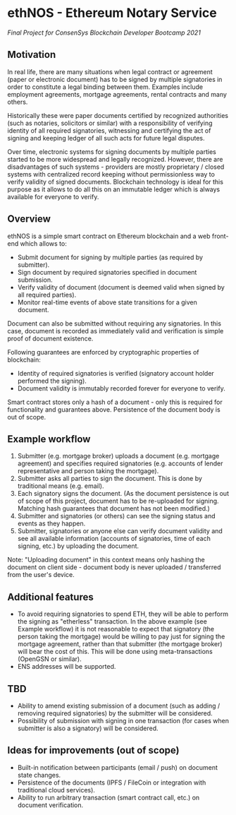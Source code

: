 # ethNOS - Ethereum Notary Service

*Final Project for ConsenSys Blockchain Developer Bootcamp 2021*

## Motivation

In real life, there are many situations when legal contract or agreement (paper or electronic document) has to be signed by multiple signatories in order to constitute a legal binding between them. Examples include employment agreements, mortgage agreements, rental contracts and many others.

Historically these were paper documents certified by recognized authorities (such as notaries, solicitors or similar) with a responsibility of verifying identity of all required signatories, witnessing and certifying the act of signing and keeping ledger of all such acts for future legal disputes.

Over time, electronic systems for signing documents by multiple parties started to be more widespread and legally recognized. However, there are disadvantages of such systems - providers are mostly proprietary / closed systems with centralized record keeping without permissionless way to verify validity of signed documents. Blockchain technology is ideal for this purpose as it allows to do all this on an immutable ledger which is always available for everyone to verify.

## Overview

ethNOS is a simple smart contract on Ethereum blockchain and a web front-end which allows to:
- Submit document for signing by multiple parties (as required by submitter).
- Sign document by required signatories specified in document submission.
- Verify validity of document (document is deemed valid when signed by all required parties).
- Monitor real-time events of above state transitions for a given document.

Document can also be submitted without requiring any signatories. In this case, document is recorded as immediately valid and verification is simple proof of document existence.
  
Following guarantees are enforced by cryptographic properties of blockchain:
- Identity of required signatories is verified (signatory account holder performed the signing).
- Document validity is immutably recorded forever for everyone to verify.

Smart contract stores only a hash of a document - only this is required for functionality and guarantees above. Persistence of the document body is out of scope.

## Example workflow

1. Submitter (e.g. mortgage broker) uploads a document (e.g. mortgage agreement) and specifies required signatories (e.g. accounts of lender representative and person taking the mortgage).
2. Submitter asks all parties to sign the document. This is done by traditional means (e.g. email).
3. Each signatory signs the document. (As the document persistence is out of scope of this project, document has to be re-uploaded for signing. Matching hash guarantees that document has not been modified.)
4. Submitter and signatories (or others) can see the signing status and events as they happen.
5. Submitter, signatories or anyone else can verify document validity and see all available information (accounts of signatories, time of each signing, etc.) by uploading the document.

Note: "Uploading document" in this context means only hashing the document on client side - document body is never uploaded / transferred from the user's device.

## Additional features

- To avoid requiring signatories to spend ETH, they will be able to perform the signing as "etherless" transaction. In the above example (see Example workflow) it is not reasonable to expect that signatory (the person taking the mortgage) would be willing to pay just for signing the mortgage agreement, rather than that submitter (the mortgage broker) will bear the cost of this. This will be done using meta-transactions (OpenGSN or similar).
- ENS addresses will be supported.

## TBD

- Ability to amend existing submission of a document (such as adding / removing required signatories) by the submitter will be considered.
- Possibility of submission with signing in one transaction (for cases when submitter is also a signatory) will be considered.

## Ideas for improvements (out of scope)

- Built-in notification between participants (email / push) on document state changes.
- Persistence of the documents (IPFS / FileCoin or integration with traditional cloud services).
- Ability to run arbitrary transaction (smart contract call, etc.) on document verification.